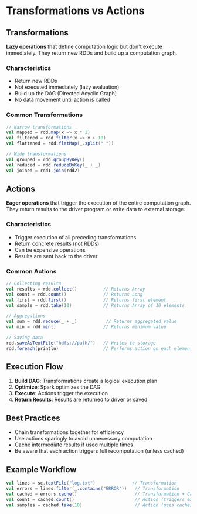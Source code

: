 # Transformations vs Actions

## Transformations
**Lazy operations** that define computation logic but don't execute immediately. They return new RDDs and build up a computation graph.

### Characteristics
- Return new RDDs
- Not executed immediately (lazy evaluation)
- Build up the DAG (Directed Acyclic Graph)
- No data movement until action is called

### Common Transformations
```scala
// Narrow transformations
val mapped = rdd.map(x => x * 2)
val filtered = rdd.filter(x => x > 10)
val flattened = rdd.flatMap(_.split(" "))

// Wide transformations  
val grouped = rdd.groupByKey()
val reduced = rdd.reduceByKey(_ + _)
val joined = rdd1.join(rdd2)
```

## Actions
**Eager operations** that trigger the execution of the entire computation graph. They return results to the driver program or write data to external storage.

### Characteristics
- Trigger execution of all preceding transformations
- Return concrete results (not RDDs)
- Can be expensive operations
- Results are sent back to the driver

### Common Actions
```scala
// Collecting results
val results = rdd.collect()          // Returns Array
val count = rdd.count()              // Returns Long
val first = rdd.first()              // Returns first element
val sample = rdd.take(10)            // Returns Array of 10 elements

// Aggregations
val sum = rdd.reduce(_ + _)           // Returns aggregated value
val min = rdd.min()                  // Returns minimum value

// Saving data
rdd.saveAsTextFile("hdfs://path/")   // Writes to storage
rdd.foreach(println)                 // Performs action on each element
```

## Execution Flow
1. **Build DAG**: Transformations create a logical execution plan
2. **Optimize**: Spark optimizes the DAG
3. **Execute**: Actions trigger the execution
4. **Return Results**: Results are returned to driver or saved

## Best Practices
- Chain transformations together for efficiency
- Use actions sparingly to avoid unnecessary computation
- Cache intermediate results if used multiple times
- Be aware that each action triggers full recomputation (unless cached)

## Example Workflow
```scala
val lines = sc.textFile("log.txt")              // Transformation
val errors = lines.filter(_.contains("ERROR"))   // Transformation  
val cached = errors.cache()                      // Transformation + Cache
val count = cached.count()                       // Action (triggers execution)
val samples = cached.take(10)                    // Action (uses cache)
```

